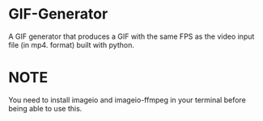 # GIF-Generator
A GIF generator that produces a GIF with the same FPS as the video input file (in mp4. format) built with python. 

# NOTE
You need to install imageio and imageio-ffmpeg in your terminal before being able to use this. 
